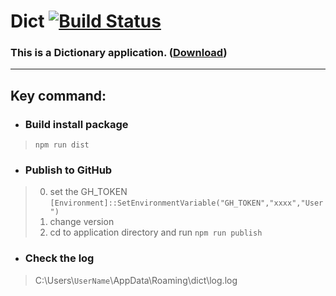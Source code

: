 # Dict [![Build Status](https://travis-ci.org/bryht/Dict.svg?branch=master)](https://travis-ci.org/bryht/Dict)
### This is a Dictionary application. ([Download](https://github.com/bryht/Dict/releases/latest))
***
##  Key command:
* ###  Build install package
> `npm run dist` 
* ###  Publish to GitHub
>0. set the GH_TOKEN `[Environment]::SetEnvironmentVariable("GH_TOKEN","xxxx","User")`
>1. change version
>2. cd to application directory and run `npm run publish`

* ###  Check the log
> C:\Users\\`UserName`\AppData\Roaming\dict\log.log